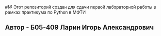 #№ Этот репозиторий создан для сдачи первой лабораторной работы в рамках практикума по Python в МФТИ
## Автор - Б05-409 Ларин Игорь Александрович 

